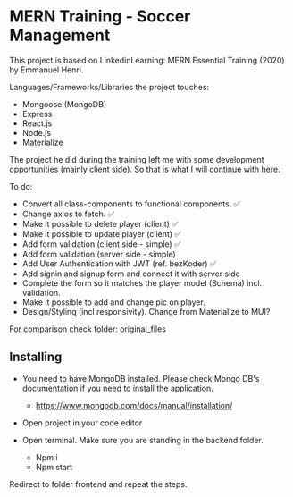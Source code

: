 # MERN Training - Soccer Management

This project is based on LinkedinLearning: MERN Essential Training (2020) by Emmanuel Henri.

Languages/Frameworks/Libraries the project touches:

* Mongoose (MongoDB)
* Express
* React.js
* Node.js
* Materialize

The project he did during the training left me with some development opportunities (mainly client side). So that is what I will continue with here.

To do:

* Convert all class-components to functional components. ✅
* Change axios to fetch. ✅
* Make it possible to delete player (client) ✅
* Make it possible to update player (client) ✅
* Add form validation (client side - simple) ✅
* Add form validation (server side - simple) 
* Add User Authentication with JWT (ref. bezKoder) ✅
* Add signin and signup form and connect it with server side
* Complete the form so it matches the player model (Schema) incl. validation.
* Make it possible to add and change pic on player. 
* Design/Styling (incl responsivity). Change from Materialize to MUI?


For comparison check folder: original_files


## Installing

* You need to have MongoDB installed. Please check Mongo DB's documentation if you need to install the application.
    - https://www.mongodb.com/docs/manual/installation/

* Open project in your code editor

* Open terminal. Make sure you are standing in the backend folder.
    -	Npm i
    -	Npm start

Redirect to folder frontend and repeat the steps. 


